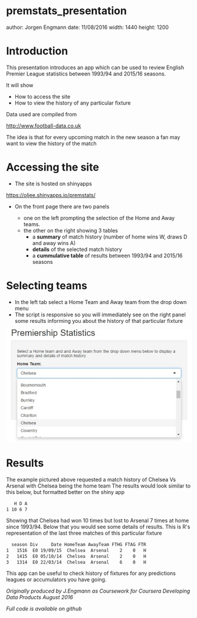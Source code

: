 premstats_presentation
========================================================
author: Jorgen Engmann
date: 11/08/2016
width: 1440
height: 1200

Introduction
========================================================

This presentation introduces an app which can be used to
review English Premier League statistics between
1993/94 and 2015/16 seasons.  

It will show

- How to access the site
- How to view the history of any particular fixture

Data used are compiled from

<http://www.football-data.co.uk>

The idea is that for every upcoming match in the new season a fan may want to view the history of the match

Accessing the site
========================================================
- The site is hosted on shinyapps

<https://oljee.shinyapps.io/premstats/>

- On the front page there are two panels

  - one on the left prompting the selection of the Home and Away teams.
  - the other on the right showing 3 tables
      - a __summary__ of match history (number of home wins W, draws D and away wins A)
      - __details__ of the selected match history
      - a __cummulative table__ of results between 1993/94 and 2015/16 seasons
    
Selecting teams 
========================================================
 - In the left tab select a Home Team and Away team from the drop down menu
 - The script is responsive so you will immediately see on the right panel some results informing you about the history of that particular fixture

![alt text](select2.jpg)

Results
==========================================================
The example pictured above requested a match history of Chelsea Vs Arsenal with Chelsea being the home team
The results would look similar to this below, but formatted better on the shiny app


```
   H D A
1 10 6 7
```

Showing that Chelsea had won 10 times but lost to Arsenal 7 times at home since 1993/94.
Below that you would see some details of results.  This is R's representation of the last three matches of this particular fixture  


```
  season Div     Date HomeTeam AwayTeam FTHG FTAG FTR
1   1516  E0 19/09/15  Chelsea  Arsenal    2    0   H
2   1415  E0 05/10/14  Chelsea  Arsenal    2    0   H
3   1314  E0 22/03/14  Chelsea  Arsenal    6    0   H
```

This app can be useful to check history of fixtures for any predictions leagues or accumulators you have going.

_Originally produced by J.Engmann as Coursework for Coursera Developing Data Products August 2016_

_Full code is available on github_
